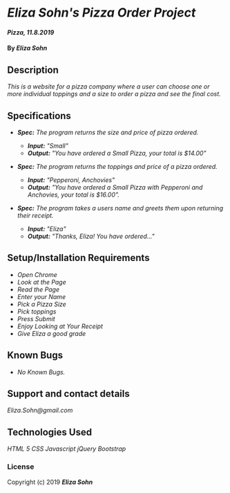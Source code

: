# _Eliza Sohn's Pizza Order Project_

#### _Pizza, 11.8.2019_

#### By _**Eliza Sohn**_

## Description

_This is a website for a pizza company where a user can choose one or more individual toppings and a size to order a pizza and see the final cost._

## Specifications

* _**Spec:**  The program returns the size and price of pizza ordered._
  * _**Input:** "Small"_
  * _**Output:** "You have ordered a Small Pizza, your total is $14.00"_

* _**Spec:**  The program returns the toppings and price of a pizza ordered._
  * _**Input:** "Pepperoni, Anchovies"_
  * _**Output:** "You have ordered a Small Pizza with Pepperoni and Anchovies, your total is $16.00"._

* _**Spec:** The program takes a users name and greets them upon returning their receipt._
  * _**Input:** "Eliza"_
  * _**Output:** "Thanks, Eliza! You have ordered..."_


## Setup/Installation Requirements

* _Open Chrome_
* _Look at the Page_
* _Read the Page_
* _Enter your Name_
* _Pick a Pizza Size_
* _Pick toppings_
* _Press Submit_
* _Enjoy Looking at Your Receipt_
* _Give Eliza a good grade_

## Known Bugs

* _No Known Bugs._

## Support and contact details

_Eliza.Sohn@gmail.com_

## Technologies Used

_HTML 5_
_CSS_
_Javascript_
_jQuery_
_Bootstrap_

### License


Copyright (c) 2019 **_Eliza Sohn_**

